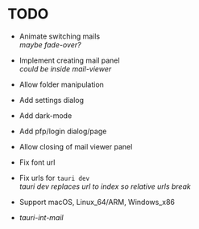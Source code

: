 # TODO

* Animate switching mails  
*maybe fade-over?*
* Implement creating mail panel  
*could be inside mail-viewer*
* Allow folder manipulation
* Add settings dialog
* Add dark-mode
* Add pfp/login dialog/page
* Allow closing of mail viewer panel
* Fix font url
* Fix urls for `tauri dev`  
*tauri dev replaces url to index so relative urls break*

* Support macOS, Linux_64/ARM, Windows_x86

* *tauri-int-mail*